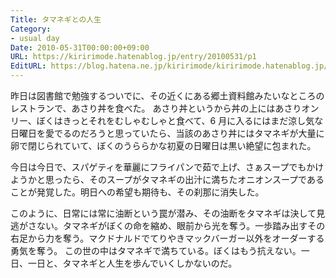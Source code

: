 ```yaml
---
Title: タマネギとの人生
Category:
- usual day
Date: 2010-05-31T00:00:00+09:00
URL: https://kiririmode.hatenablog.jp/entry/20100531/p1
EditURL: https://blog.hatena.ne.jp/kiririmode/kiririmode.hatenablog.jp/atom/entry/8454420450078211839
---
```



昨日は図書館で勉強するついでに、その近くにある郷土資料館みたいなところのレストランで、あさり丼を食べた。
あさり丼というから丼の上にはあさりオンリー、ぼくはきっとそれをむしゃむしゃと食べて、6 月に入るにはまだ涼し気な日曜日を愛でるのだろうと思っていたら、当該のあさり丼にはタマネギが大量に卵で閉じられていて、ぼくのうららかな初夏の日曜日は黒い絶望に包まれた。

今日は今日で、スパゲティを華麗にフライパンで茹で上げ、さぁスープでもかけようかと思ったら、そのスープがタマネギの出汁に満ちたオニオンスープであることが発覚した。明日への希望も期待も、その刹那に消失した。

このように、日常には常に油断という罠が潜み、その油断をタマネギは決して見逃がさない。タマネギがぼくの命を縮め、眼前から光を奪う。一歩踏み出すその右足から力を奪う。マクドナルドでてりやきマックバーガー以外をオーダーする勇気を奪う。
この世の中はタマネギで満ちている。ぼくはもう抗えない。一日、一日と、タマネギと人生を歩んでいくしかないのだ。
